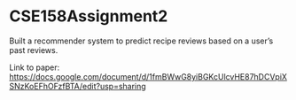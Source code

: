 # CSE158Assignment2
Built a recommender system to predict recipe reviews based on a user’s past reviews.

Link to paper: https://docs.google.com/document/d/1fmBWwG8yiBGKcUlcvHE87hDCVpiXSNzKoEFhOFzfBTA/edit?usp=sharing
